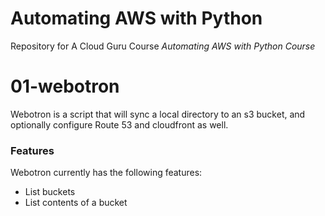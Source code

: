 # Automating AWS with Python

Repository for A Cloud Guru Course *Automating AWS with Python Course*

# 01-webotron

Webotron is a script that will sync a local directory to an s3 bucket, and optionally configure Route 53 and cloudfront as well.

### Features

Webotron currently has the following features:

- List buckets
- List contents of a bucket
